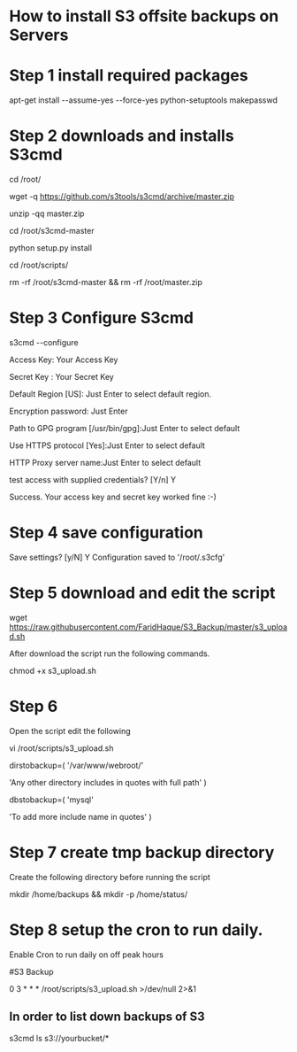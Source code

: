 # How to install S3 offsite backups on Servers

# Step 1 install required packages
apt-get install --assume-yes --force-yes python-setuptools makepasswd

# Step 2 downloads and installs S3cmd 

cd /root/

wget -q https://github.com/s3tools/s3cmd/archive/master.zip

unzip -qq master.zip

cd /root/s3cmd-master

python setup.py install

cd /root/scripts/

rm -rf /root/s3cmd-master && rm -rf /root/master.zip

# Step 3 Configure S3cmd

s3cmd --configure

Access Key: Your Access Key

Secret Key : Your Secret Key

Default Region [US]: Just Enter to select default region.

Encryption password: Just Enter

Path to GPG program [/usr/bin/gpg]:Just Enter to select default

Use HTTPS protocol [Yes]:Just Enter to select default

HTTP Proxy server name:Just Enter to select default

test access with supplied credentials? [Y/n] Y

Success. Your access key and secret key worked fine :-)

# Step 4 save configuration
Save settings? [y/N] Y
Configuration saved to '/root/.s3cfg'

# Step 5 download and edit the script

wget https://raw.githubusercontent.com/FaridHaque/S3_Backup/master/s3_upload.sh

After download the script run the following commands.

chmod +x s3_upload.sh

# Step 6
Open the script edit the following

vi /root/scripts/s3_upload.sh


dirstobackup=(
'/var/www/webroot/'

'Any other directory includes in quotes with full path'
)

dbstobackup=(
'mysql'

'To add more include name in quotes'
)

# Step 7 create tmp backup directory

Create the following directory before running the script

mkdir /home/backups && mkdir -p /home/status/

# Step 8 setup the cron to run daily.

Enable Cron to run daily on off peak hours

#S3 Backup

0 3 * * *       /root/scripts/s3_upload.sh >/dev/null 2>&1


## In order to list down backups of S3 
s3cmd ls s3://yourbucket/*
                       



